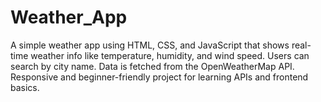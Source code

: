 # Weather_App
A simple weather app using HTML, CSS, and JavaScript that shows real-time weather info like temperature, humidity, and wind speed. Users can search by city name. Data is fetched from the OpenWeatherMap API. Responsive and beginner-friendly project for learning APIs and frontend basics.
